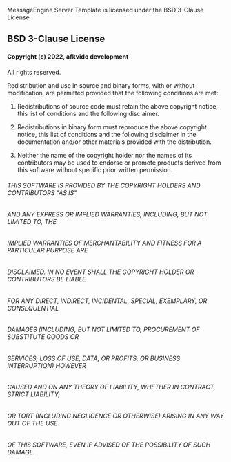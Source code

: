 MessageEngine Server Template is licensed under the BSD 3-Clause License

## BSD 3-Clause License

#### Copyright (c) 2022, afkvido development
All rights reserved.

Redistribution and use in source and binary forms, with or without
modification, are permitted provided that the following conditions are met:

1. Redistributions of source code must retain the above copyright notice, this
   list of conditions and the following disclaimer.

2. Redistributions in binary form must reproduce the above copyright notice,
   this list of conditions and the following disclaimer in the documentation
   and/or other materials provided with the distribution.

3. Neither the name of the copyright holder nor the names of its
   contributors may be used to endorse or promote products derived from
   this software without specific prior written permission.

###### THIS SOFTWARE IS PROVIDED BY THE COPYRIGHT HOLDERS AND CONTRIBUTORS "AS IS"
###### AND ANY EXPRESS OR IMPLIED WARRANTIES, INCLUDING, BUT NOT LIMITED TO, THE
###### IMPLIED WARRANTIES OF MERCHANTABILITY AND FITNESS FOR A PARTICULAR PURPOSE ARE
###### DISCLAIMED. IN NO EVENT SHALL THE COPYRIGHT HOLDER OR CONTRIBUTORS BE LIABLE
###### FOR ANY DIRECT, INDIRECT, INCIDENTAL, SPECIAL, EXEMPLARY, OR CONSEQUENTIAL
###### DAMAGES (INCLUDING, BUT NOT LIMITED TO, PROCUREMENT OF SUBSTITUTE GOODS OR
###### SERVICES; LOSS OF USE, DATA, OR PROFITS; OR BUSINESS INTERRUPTION) HOWEVER
###### CAUSED AND ON ANY THEORY OF LIABILITY, WHETHER IN CONTRACT, STRICT LIABILITY,
###### OR TORT (INCLUDING NEGLIGENCE OR OTHERWISE) ARISING IN ANY WAY OUT OF THE USE
###### OF THIS SOFTWARE, EVEN IF ADVISED OF THE POSSIBILITY OF SUCH DAMAGE.
